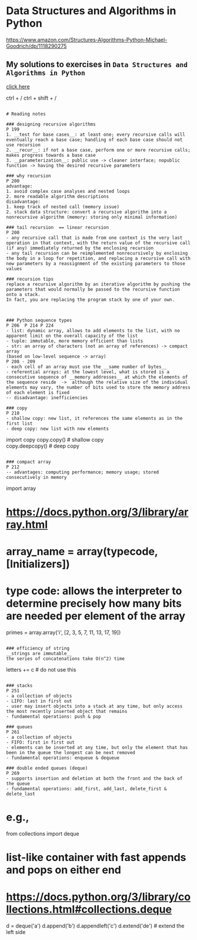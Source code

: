 # Data Structures and Algorithms in Python  

https://www.amazon.com/Structures-Algorithms-Python-Michael-Goodrich/dp/1118290275  

## My solutions to exercises in ```Data Structures and Algorithms in Python```  
[click here](https://github.com/rarezhang/data_structures_and_algorithms_in_python/tree/master/exercises)

ctrl + /
ctrl + shift + /
```

# Reading notes  

### designing recursive algorithms  
P 199  
1. __test for base cases__: at least one; every recursive calls will eventually reach a base case; handling of each base case should not use recursion  
2. __recur__: if not a base case, perform one or more recursive calls; makes progress towards a base case  
3. __parameterization__: public use -> cleaner interface; nopublic function -> having the desired recursive parameters

### why recursion  
P 200  
advantage:  
1. avoid complex case analyses and nested loops  
2. more readable algorithm descriptions  
disadvantage:  
1. keep track of nested call (memory issue)  
2. stack data structure: convert a recursive algorithm into a nonrecursive algorithm (memory: storing only minimal information)  

### tail recursion  == linear recursion  
P 200  
- any recursive call that is made from one context is the very last operation in that context, with the return value of the recursive call (if any) immediately returned by the enclosing recursion  
- any tail recursion can be reimplemented nonrecursively by enclosing the body in a loop for repetition, and replacing a recursive call with new parameters by a reassignment of the existing parameters to those values  

### recursion tips
replace a recursive algorithm by an iterative algorithm by pushing the parameters that would normally be passed to the recursive function onto a stack.  
In fact, you are replacing the program stack by one of your own.  



### Python sequence types  
P 206  P 214 P 224
- list: dynamic array, allows to add elements to the list, with no apparent limit on the overall capacity of the list  
- tuple: immutable, more memory efficient than lists  
- str: an array of characters (not an array of references) -> compact array  
(based on low-level sequence -> array)  
P 208 - 209
- each cell of an array must use the __same number of bytes__  
- referential arrays: at the lowest level, what is stored is a consecutive sequence of __memory addresses__ at which the elements of the sequence reside  ->  although the relative size of the individual elements may vary, the number of bits used to store the memory address of each element is fixed  
-- disadvantage: inefficiencies  

### copy
P 210  
- shallow copy: new list, it references the same elements as in the first list
- deep copy: new list with new elements 
```
import copy
copy.copy()  # shallow copy  
copy.deepcopy()  # deep copy  
```

### compact array 
P 212  
-- advantages: computing performance; memory usage; stored consecutively in memory
```
import array  
# https://docs.python.org/3/library/array.html
# array_name = array(typecode, [Initializers])
# type code: allows the interpreter to determine precisely how many bits are needed per element of the array
primes = array.array('i', [2, 3, 5, 7, 11, 13, 17, 19])
```

### efficiency of string  
__strings are immutable__  
the series of concatenations take O(n^2) time  
```
letters += c  # do not use this
```

### stacks  
P 251  
- a collection of objects  
- LIFO: last in first out  
- user may insert objects into a stack at any time, but only access the most recently inserted object that remains  
- fundamental operations: push & pop  

### queues
P 261
- a collection of objects
- FIFO: first in first out
- elements can be inserted at any time, but only the element that has been in the queue the longest can be next removed
- fundamental operations: enqueue & dequeue

### double ended queues (deque)
P 269
- supports insertion and deletion at both the front and the back of the queue
- fundamental operations: add_first, add_last, delete_first & delete_last
```
# e.g.,
from collections import deque
# list-like container with fast appends and pops on either end
# https://docs.python.org/3/library/collections.html#collections.deque
d = deque('a')
d.append('b')
d.appendleft('c')
d.extend('de')  # extend the left side
```
